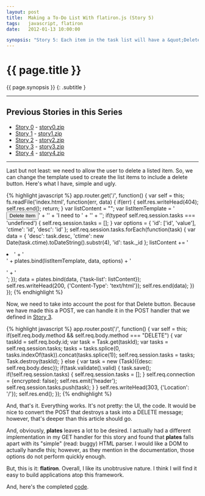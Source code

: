 ```yaml
---
layout: post
title:  Making a To-Do List With flatiron.js (Story 5)
tags:   javascript, flatiron
date:   2012-01-13 10:00:00

synopsis: "Story 5: Each item in the task list will have a &quot;Delete&quot; link next to it so the user can remove the to-do item from the list."
---
```


# {{ page.title }}

{{ page.synopsis }}
{: .subtitle }

-----

## Previous Stories in this Series
* [Story 0](../10/get-to-know-flatiron.js-by-building-a-todo-app-story-0.html) - [story0.zip](/assets/story0.zip)
* [Story 1](../11/get-to-know-flatiron.js-by-building-a-todo-app-story-1.html) - [story1.zip](/assets/story1.zip)
* [Story 2](../12/get-to-know-flatiron.js-by-building-a-todo-app-story-2.html) - [story2.zip](/assets/story2.zip)
* [Story 3](../13/get-to-know-flatiron.js-by-building-a-todo-app-story-3.html) - [story3.zip](/assets/story3.zip)
* [Story 4](../13/get-to-know-flatiron.js-by-building-a-todo-app-story-4.html) - [story4.zip](/assets/story4.zip)

-----

Last but not least: we need to allow the user to delete a listed item. So, we
can change the template used to create the list items to include a delete
button. Here's what I have, simple and ugly.

{% highlight javascript %}
app.router.get('/', function() {
  var self = this;
  fs.readFile('index.html', function(err, data) {
    if(err) {
      self.res.writeHead(404);
      self.res.end();
      return;
    }
    var listContent = "";
    var listItemTemplate = '<button>Delete Item</button>' +
                           '<span id="ctime" class="ctime"></span>' +
                           'I need to <span id="desc" class="desc"></span>' +
                           '<input type="hidden" name="method" value="DELETE" />' +
                           '<input type="hidden" id="id" name="id" value="" />';
    if(typeof self.req.session.tasks === 'undefined') {
      self.req.session.tasks = [];
    }
    var options = {
      'id': ['id', 'value'],
      'ctime': 'id',
      'desc': 'id'
    };
    self.req.session.tasks.forEach(function(task) {
      var data = {
        'desc': task.desc,
        'ctime': new Date(task.ctime).toDateString().substr(4),
        'id': task._id
      };
      listContent += '<li>' +
        '<form method="post" action="/">' +
        plates.bind(listItemTemplate, data, options) +
        '</form>' +
      '</li>';
    });
    data = plates.bind(data, {'task-list': listContent});
    self.res.writeHead(200, {'Content-Type': 'text/html'});
    self.res.end(data);
  })
});
{% endhighlight %}

Now, we need to take into account the post for that Delete button. Because we
have made this a POST, we can handle it in the POST handler that we defined
in
[Story 3](../13/get-to-know-flatiron.js-by-building-a-todo-app-story-3.html).

{% highlight javascript %}
app.router.post('/', function() {
  var self = this;
  if(self.req.body.method && self.req.body.method === "DELETE") {
    var taskId = self.req.body.id;
    var task = Task.get(taskId);
    var tasks = self.req.session.tasks;
    tasks = tasks.splice(0, tasks.indexOf(task)).concat(tasks.splice(1));
    self.req.session.tasks = tasks;
    Task.destroy(taskId);
  } else {
    var task = new (Task)({desc: self.req.body.desc});
    if(task.validate().valid) {
      task.save();
      if(!self.req.session.tasks) {
        self.req.session.tasks = [];
      }
      self.req.connection = {encrypted: false};
      self.res.emit('header');
      self.req.session.tasks.push(task);
    }
  }
  self.res.writeHead(303, {'Location': '/'});
  self.res.end();
});
{% endhighlight %}

And, that's it. Everything works. It's not pretty: the UI, the code. It would
be nice to convert the POST that destroys a task into a DELETE message;
however, that's deeper than this article should go.

And, obviously, **plates** leaves a lot to be desired. I actually had a
different implementation in my GET handler for this story and found that
**plates** falls apart with its "simple" (read: buggy) HTML parser. I would
like a DOM to actually handle this; however, as they mention in the
documentation, those options do not perform quickly enough.

But, this is it: **flatiron**. Overall, I like its unobtrusive nature. I think
I will find it easy to build applications atop this framework.

And, here's the completed [code](/assets/story5.zip).